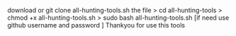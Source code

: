 download or git clone all-hunting-tools.sh the file > cd all-hunting-tools > chmod +x all-hunting-tools.sh  > sudo bash all-hunting-tools.sh
[if need use github username and password ] 
Thankyou for use this tools
